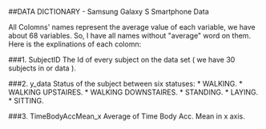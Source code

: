 ##DATA DICTIONARY - Samsung Galaxy S Smartphone Data

All Colomns' names represent the average value of each variable, we have about 68 variables. 
So, I have all names without "average" word on them. Here is the explinations of each colomn:

###1. SubjectID
      The Id of every subject on the data set ( we have 30 subjects in or data ).
      
###2. y_data
      Status of the subject between six statuses:
      *     WALKING.
      *     WALKING UPSTAIRES.
      *     WALKING DOWNSTAIRES.
      *     STANDING.
      *     LAYING.
      *     SITTING.

###3. TimeBodyAccMean_x
      Average of Time Body Acc. Mean in x axis.
